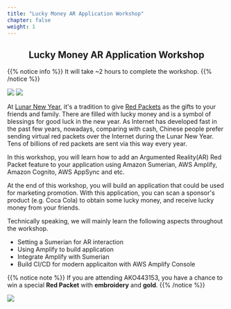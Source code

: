 ```yaml
---
title: "Lucky Money AR Application Workshop"
chapter: false
weight: 1
---
```


<div style="text-align: center"><h2>Lucky Money AR Application Workshop</h2></div>

{{% notice info %}}
It will take ~2 hours to complete the workshop.
{{% /notice  %}}

![](/images/1.gif?width=300px)
![](/images/2.gif?width=300px)

At [Lunar New Year](https://en.wikipedia.org/wiki/Chinese_New_Year), it's a tradition to give [Red Packets](https://en.wikipedia.org/wiki/Red_envelope) as the gifts to your friends and family. There are filled with lucky money and is a symbol of blessings for good luck in the new year. 
As Internet has developed fast in the past few years, nowadays, comparing with cash, Chinese people prefer sending virtual red packets over the Internet during the Lunar New Year. Tens of billions of red packets are sent via this way every year.

In this workshop, you will learn how to add an Argumented Reality(AR) Red Packet feature to your application using Amazon Sumerian, AWS Amplify, Amazon Cognito, AWS AppSync and etc. 

At the end of this workshop, you will build an application that could be used for marketing promotion. With this application, you can scan a sponsor's product (e.g. Coca Cola) to obtain some lucky money, and receive lucky money from your friends.

Technically speaking, we will mainly learn the following aspects throughout the workshop.      

* Setting a Sumerian for AR interaction     
* Using Amplify to build application     
* Integrate Amplify with Sumerian
* Build CI/CD for modern applicaiton with AWS Amplify Console
 
{{% notice note %}}
If you are attending AKO443153, you have a chance to win a special **Red Packet** with **embroidery** and **gold**.
{{% /notice  %}}

![](/images/introduction/lucky-money-mouse.jpg)